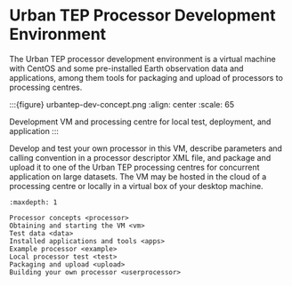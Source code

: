 # Urban TEP Processor Development Environment

The Urban TEP processor development environment is a virtual machine with CentOS and some pre-installed Earth observation data and applications, among them tools for packaging and upload of processors to processing centres.

:::{figure} urbantep-dev-concept.png
:align: center
:scale: 65

Development VM and processing centre for local test, deployment, and application
:::

Develop and test your own processor in this VM, describe parameters and calling convention in a processor descriptor XML file, and package and upload it to one of the Urban TEP processing centres for concurrent application on large datasets. The VM may be hosted in the cloud of a processing centre or locally in a virtual box of your desktop machine.

```{toctree}
:maxdepth: 1

Processor concepts <processor>
Obtaining and starting the VM <vm>
Test data <data>
Installed applications and tools <apps>
Example processor <example>
Local processor test <test>
Packaging and upload <upload>
Building your own processor <userprocessor>
```
